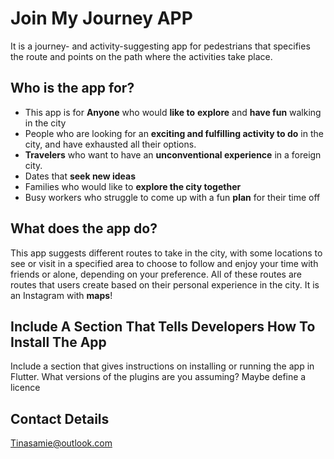 # Join My Journey APP

It is a journey- and activity-suggesting app for pedestrians that specifies the route and points on the path where the activities take place.

## Who is the app for?

- This app is for **Anyone** who would **like to** **explore** and **have fun** walking in the city
- People who are looking for an **exciting and fulfilling activity to do** in the city, and have exhausted all their options.
- **Travelers** who want to have an **unconventional experience** in a foreign city.
- Dates that **seek new ideas**
- Families who would like to **explore the city together**
- Busy workers who struggle to come up with a fun **plan** for their time off

## What does the app do?

This app suggests different routes to take in the city, with some locations to see or visit in a specified area to choose to follow and enjoy your time with friends or alone, depending on your preference. All of these routes are routes that users create based on their personal experience in the city. It is an Instagram with **maps**!


## Include A Section That Tells Developers How To Install The App

Include a section that gives instructions on installing or running the app in Flutter.  What versions of the plugins are you assuming?  Maybe define a licence

##  Contact Details

Tinasamie@outlook.com

